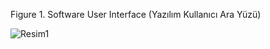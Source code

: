 Figure 1. Software User Interface (Yazılım Kullanıcı Ara Yüzü)


![Resim1](https://github.com/user-attachments/assets/8cab5155-bd5a-4a1c-a81b-284608bf5a25)
